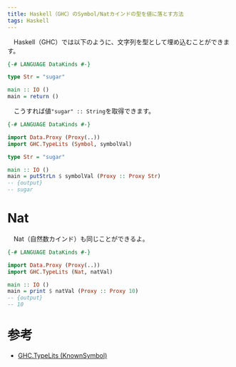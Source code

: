 ```yaml
---
title: Haskell（GHC）のSymbol/Natカインドの型を値に落とす方法
tags: Haskell
---
```

　Haskell（GHC）では以下のように、文字列を型として埋め込むことができます。

```haskell
{-# LANGUAGE DataKinds #-}

type Str = "sugar"

main :: IO ()
main = return ()
```

　こうすれば値`"sugar" :: String`を取得できます。

```haskell
{-# LANGUAGE DataKinds #-}

import Data.Proxy (Proxy(..))
import GHC.TypeLits (Symbol, symbolVal)

type Str = "sugar"

main :: IO ()
main = putStrLn $ symbolVal (Proxy :: Proxy Str)
-- {output}
-- sugar
```


# Nat
　Nat（自然数カインド）も同じことができるよ。

```haskell
{-# LANGUAGE DataKinds #-}

import Data.Proxy (Proxy(..))
import GHC.TypeLits (Nat, natVal)

main :: IO ()
main = print $ natVal (Proxy :: Proxy 10)
-- {output}
-- 10
```


# 参考

- [GHC.TypeLits (KnownSymbol)](https://www.stackage.org/haddock/lts-9.6/base-4.9.1.0/GHC-TypeLits.html#t:KnownSymbol)
